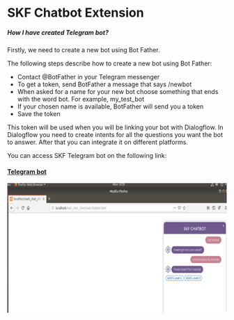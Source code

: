 # SKF Chatbot Extension

##### How I have created Telegram bot?
Firstly, we need to create a new bot using Bot Father.

The following steps describe how to create a new bot using Bot Father:

- Contact @BotFather in your Telegram messenger
- To get a token, send BotFather a message that says /newbot
- When asked for a name for your new bot choose something that ends with the word bot. For example, my_test_bot
- If your chosen name is available, BotFather will send you a token
- Save the token

This token will be used when you will be linking your bot with Dialogflow. In Dialogflow you need to create intents for all the questions you want the bot to answer. After that you can integrate it on different platforms.

You can access SKF Telegram bot on the following link:

#### [Telegram bot](https://web.telegram.org/#/im?p=@skf_chatbot)

![image](screenshots/1.png)
